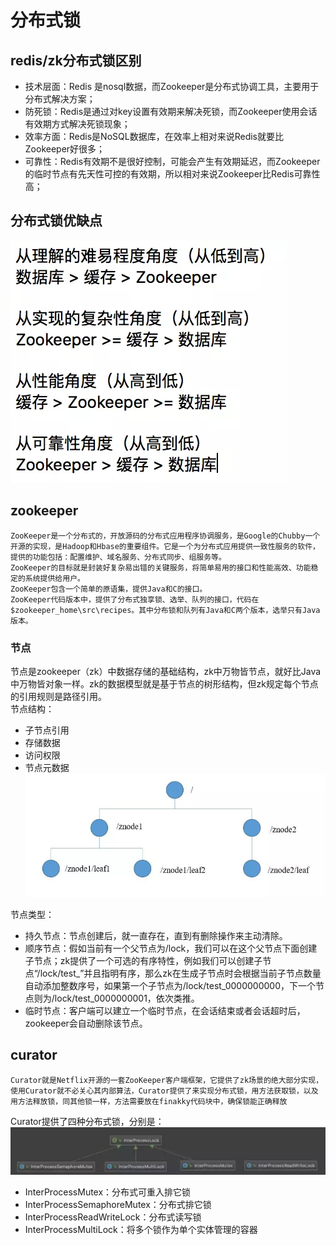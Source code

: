 # 分布式锁

## redis/zk分布式锁区别
* 技术层面：Redis 是nosql数据，而Zookeeper是分布式协调工具，主要用于分布式解决方案；
* 防死锁：Redis是通过对key设置有效期来解决死锁，而Zookeeper使用会话有效期方式解决死锁现象；
* 效率方面：Redis是NoSQL数据库，在效率上相对来说Redis就要比Zookeeper好很多；
* 可靠性：Redis有效期不是很好控制，可能会产生有效期延迟，而Zookeeper的临时节点有先天性可控的有效期，所以相对来说Zookeeper比Redis可靠性高；

## 分布式锁优缺点
![avatar](./imgs/sort_.png) 


## zookeeper
    ZooKeeper是一个分布式的，开放源码的分布式应用程序协调服务，是Google的Chubby一个开源的实现，是Hadoop和Hbase的重要组件。它是一个为分布式应用提供一致性服务的软件，提供的功能包括：配置维护、域名服务、分布式同步、组服务等。  
    ZooKeeper的目标就是封装好复杂易出错的关键服务，将简单易用的接口和性能高效、功能稳定的系统提供给用户。  
    ZooKeeper包含一个简单的原语集，提供Java和C的接口。  
    ZooKeeper代码版本中，提供了分布式独享锁、选举、队列的接口，代码在$zookeeper_home\src\recipes。其中分布锁和队列有Java和C两个版本，选举只有Java版本。
### 节点
节点是zookeeper（zk）中数据存储的基础结构，zk中万物皆节点，就好比Java中万物皆对象一样。zk的数据模型就是基于节点的树形结构，但zk规定每个节点的引用规则是路径引用。  
节点结构：  
* 子节点引用
* 存储数据
* 访问权限
* 节点元数据
![avatar](./imgs/zookeeper.png) 
 
节点类型：  
* 持久节点：节点创建后，就一直存在，直到有删除操作来主动清除。
* 顺序节点：假如当前有一个父节点为/lock，我们可以在这个父节点下面创建子节点；zk提供了一个可选的有序特性，例如我们可以创建子节点“/lock/test_”并且指明有序，那么zk在生成子节点时会根据当前子节点数量自动添加整数序号，如果第一个子节点为/lock/test_0000000000，下一个节点则为/lock/test_0000000001，依次类推。
* 临时节点：客户端可以建立一个临时节点，在会话结束或者会话超时后，zookeeper会自动删除该节点。

## curator
    Curator就是Netflix开源的一套ZooKeeper客户端框架，它提供了zk场景的绝大部分实现，使用Curator就不必关心其内部算法，Curator提供了来实现分布式锁，用方法获取锁，以及用方法释放锁，同其他锁一样，方法需要放在finakky代码块中，确保锁能正确释放  

Curator提供了四种分布式锁，分别是：  
![avatar](./imgs/curatorlock.png)  
* InterProcessMutex：分布式可重入排它锁
* InterProcessSemaphoreMutex：分布式排它锁
* InterProcessReadWriteLock：分布式读写锁
* InterProcessMultiLock：将多个锁作为单个实体管理的容器
